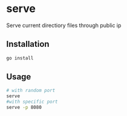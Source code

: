 # serve

Serve current directiory files through public ip

## Installation

```sh
go install
```

## Usage

```sh
# with random port
serve
#with specific port
serve -p 8080
```
